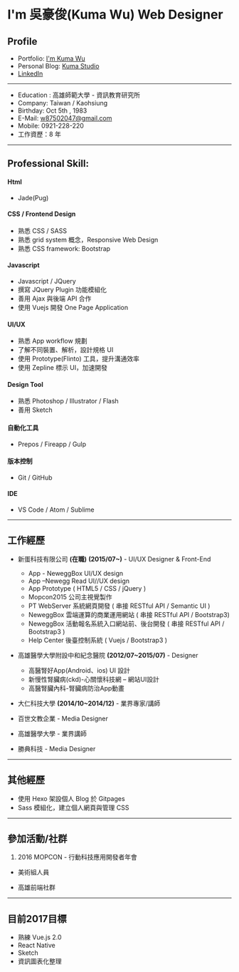 # I'm 吳豪俊(Kuma Wu) Web Designer

## Profile
- Portfolio: [I'm Kuma Wu](https://kumaheika.portfoliobox.net)
- Personal Blog: [Kuma Studio](https://kumaheika.github.io/)
- [LinkedIn](https://tw.linkedin.com/in/kuma-wu-4b8019a9)

---

- Education : 高雄師範大學 - 資訊教育研究所
- Company: Taiwan / Kaohsiung
- Birthday: Oct 5th , 1983
- E-Mail: [w87502047@gmail.com](mailto:w87502047@gmail.com)
- Mobile: 0921-228-220
- 工作資歷：8 年

---

## Professional Skill:
#### Html
- Jade(Pug)

#### CSS / Frontend Design
- 熟悉 CSS / SASS
- 熟悉 grid system 概念，Responsive Web Design
- 熟悉 CSS framework: Bootstrap

#### Javascript
- Javascript / JQuery
- 撰寫 JQuery Plugin 功能模組化
- 善用 Ajax 與後端 API 合作
- 使用 Vuejs 開發 One Page Application

#### UI/UX
- 熟悉 App workflow 規劃
- 了解不同裝置、解析，設計規格 UI
- 使用 Prototype(Flinto) 工具，提升溝通效率
- 使用 Zepline 標示 UI，加速開發

#### Design Tool
- 熟悉 Photoshop / Illustrator / Flash
- 善用 Sketch

#### 自動化工具
- Prepos / Fireapp / Gulp

#### 版本控制
- Git / GitHub

#### IDE
- VS Code / Atom / Sublime

---

## 工作經歷
- 新蛋科技有限公司 **(在職)** **(2015/07~)** - UI/UX Designer & Front-End
  - App - NeweggBox UI/UX design
  - App –Newegg Read UI//UX design
  - App Prototype ( HTML5 / CSS / jQuery )
  - Mopcon2015 公司主視覺製作
  - PT WebServer 系統網頁開發 ( 串接 RESTful API /  Semantic UI )
  - NeweggBox 雲端運算的商業運用網站 ( 串接 RESTful API /  Bootstrap3)
  - NeweggBox 活動報名系統入口網站前、後台開發 ( 串接 RESTful API /  Bootstrap3 )
  - Help Center 後臺控制系統 ( Vuejs / Bootstrap3 )

- 高雄醫學大學附設中和紀念醫院 **(2012/07~2015/07)** - Designer
  - 高醫腎好App(Android、ios) UI 設計
  - 新慢性腎臟病(ckd)-心關懷科技網 – 網站UI設計
  - 高醫腎臟內科-腎臟病防治App動畫

- 大仁科技大學 **(2014/10~2014/12)** - 業界專家/講師
- 百世文教企業 - Media Designer
- 高雄醫學大學 - 業界講師
- 勝典科技 - Media Designer

---

## 其他經歷
- 使用 Hexo 架設個人 Blog 於 Gitpages
- Sass 模組化，建立個人網頁與管理 CSS

---

## 參加活動/社群
1. 2016 MOPCON - 行動科技應用開發者年會
  - 美術組人員
* 高雄前端社群

---

## 目前2017目標
- 熟練 Vue.js 2.0
- React Native
- Sketch
- 資訊圖表化整理
